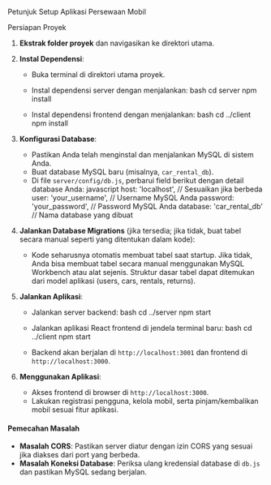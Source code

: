 Petunjuk Setup Aplikasi Persewaan Mobil

Persiapan Proyek

1. **Ekstrak folder proyek** dan navigasikan ke direktori utama.

2. **Instal Dependensi**:
   - Buka terminal di direktori utama proyek.
   - Instal dependensi server dengan menjalankan:
     bash
     cd server
     npm install
     
   - Instal dependensi frontend dengan menjalankan:
     bash
     cd ../client
     npm install
     

3. **Konfigurasi Database**:
   - Pastikan Anda telah menginstal dan menjalankan MySQL di sistem Anda.
   - Buat database MySQL baru (misalnya, `car_rental_db`).
   - Di file `server/config/db.js`, perbarui field berikut dengan detail database Anda:
     javascript
     host: 'localhost',       // Sesuaikan jika berbeda
     user: 'your_username',   // Username MySQL Anda
     password: 'your_password', // Password MySQL Anda
     database: 'car_rental_db' // Nama database yang dibuat
     

4. **Jalankan Database Migrations** (jika tersedia; jika tidak, buat tabel secara manual seperti yang ditentukan dalam kode):
   - Kode seharusnya otomatis membuat tabel saat startup. Jika tidak, Anda bisa membuat tabel secara manual menggunakan MySQL Workbench atau alat sejenis. Struktur dasar tabel dapat ditemukan dari model aplikasi (users, cars, rentals, returns).

5. **Jalankan Aplikasi**:
   - Jalankan server backend:
     bash
     cd ../server
     npm start
     
   - Jalankan aplikasi React frontend di jendela terminal baru:
     bash
     cd ../client
     npm start
     
   - Backend akan berjalan di `http://localhost:3001` dan frontend di `http://localhost:3000`.

6. **Menggunakan Aplikasi**:
   - Akses frontend di browser di `http://localhost:3000`.
   - Lakukan registrasi pengguna, kelola mobil, serta pinjam/kembalikan mobil sesuai fitur aplikasi.

#### Pemecahan Masalah

- **Masalah CORS**: Pastikan server diatur dengan izin CORS yang sesuai jika diakses dari port yang berbeda.
- **Masalah Koneksi Database**: Periksa ulang kredensial database di `db.js` dan pastikan MySQL sedang berjalan.
